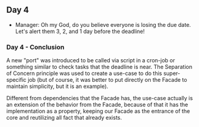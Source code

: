## Day 4

- Manager: Oh my God, do you believe everyone is losing the due date. Let's alert them 3, 2, and 1 day before the deadline!

### Day 4 - Conclusion

A new "port" was introduced to be called via script in a cron-job or something similar to check tasks that the deadline is near. The Separation of Concern principle was used to create a use-case to do this super-specific job (but of course, it was better to put directly on the Facade to maintain simplicity, but it is an example).

Different from dependencies that the Facade has, the use-case actually is an extension of the behavior from the Facade, because of that it has the implementation as a property, keeping our Facade as the entrance of the core and reutilizing all fact that already exists.
